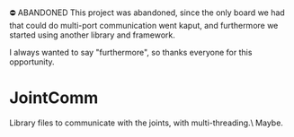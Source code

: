 :no_entry: ABANDONED
This project was abandoned, since the only board we had that could do multi-port communication went kaput, and furthermore we started using another library and framework.

I always wanted to say "furthermore", so thanks everyone for this opportunity.

# JointComm
Library files to communicate with the joints, with multi-threading.\\
Maybe.
